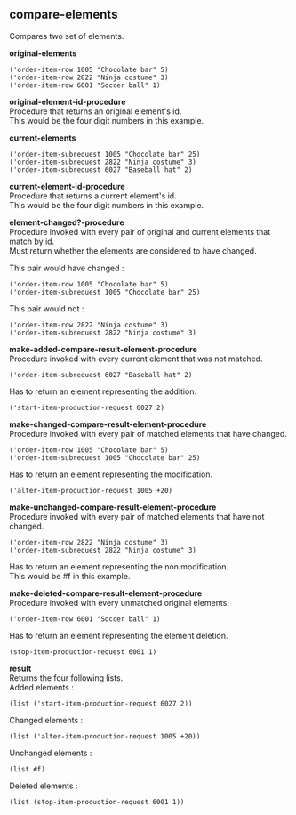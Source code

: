 
compare-elements
----------------
Compares two set of elements.

__original-elements__  

    ('order-item-row 1005 "Chocolate bar" 5)
    ('order-item-row 2822 "Ninja costume" 3)
    ('order-item-row 6001 "Soccer ball" 1)

__original-element-id-procedure__  
Procedure that returns an original element's id.  
This would be the four digit numbers in this example.

__current-elements__

    ('order-item-subrequest 1005 "Chocolate bar" 25)
    ('order-item-subrequest 2822 "Ninja costume" 3)
    ('order-item-subrequest 6027 "Baseball hat" 2)

__current-element-id-procedure__  
Procedure that returns a current element's id.  
This would be the four digit numbers in this example.

__element-changed?-procedure__  
Procedure invoked with every pair of original and current elements that match by id.  
Must return whether the elements are considered to have changed.

This pair would have changed :  

    ('order-item-row 1005 "Chocolate bar" 5)
    ('order-item-subrequest 1005 "Chocolate bar" 25)

This pair would not :

    ('order-item-row 2822 "Ninja costume" 3)
    ('order-item-subrequest 2822 "Ninja costume" 3)

__make-added-compare-result-element-procedure__  
Procedure invoked with every current element that was not matched.

    ('order-item-subrequest 6027 "Baseball hat" 2)

Has to return an element representing the addition.

    ('start-item-production-request 6027 2)

__make-changed-compare-result-element-procedure__  
Procedure invoked with every pair of matched elements that have changed.

    ('order-item-row 1005 "Chocolate bar" 5)
    ('order-item-subrequest 1005 "Chocolate bar" 25)

Has to return an element representing the modification.

    ('alter-item-production-request 1005 +20)

__make-unchanged-compare-result-element-procedure__  
Procedure invoked with every pair of matched elements that have not changed.

    ('order-item-row 2822 "Ninja costume" 3)
    ('order-item-subrequest 2822 "Ninja costume" 3)

Has to return an element representing the non modification.  
This would be #f in this example.

__make-deleted-compare-result-element-procedure__  
Procedure invoked with every unmatched original elements.

    ('order-item-row 6001 "Soccer ball" 1)

Has to return an element representing the element deletion.  

    (stop-item-production-request 6001 1)

__result__  
Returns the four following lists.  
Added elements :

    (list ('start-item-production-request 6027 2))

Changed elements :

    (list ('alter-item-production-request 1005 +20))

Unchanged elements :

    (list #f)

Deleted elements :

    (list (stop-item-production-request 6001 1))

